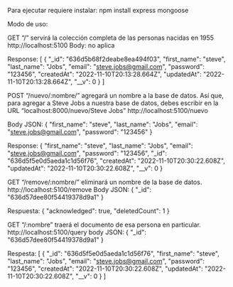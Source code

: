 Para ejecutar requiere instalar:
npm install express mongoose 

Modo de uso:

GET “/” servirá la colección completa de las personas nacidas en 1955
http://localhost:5100
Body: no aplica

Response: 
[
    {
        "_id": "636d5b68f2deabe8ea494f03",
        "first_name": "steve",
        "last_name": "Jobs",
        "email": "steve.jobs@gmail.com",
        "password": "123456",
        "createdAt": "2022-11-10T20:13:28.664Z",
        "updatedAt": "2022-11-10T20:13:28.664Z",
        "__v": 0
    }
]




POST “/nuevo/:nombre/” agregará un nombre a la base de datos. Así que, para agregar a Steve Jobs a nuestra base de datos, debes escribir en la URL “localhost:8000/nuevo/Steve Jobs”
http://localhost:5100/nuevo

Body JSON:
{
"first_name": "steve",
"last_name": "Jobs",
"email": "steve.jobs@gmail.com",
"password": "123456"
}

Response:
{
    "first_name": "steve",
    "last_name": "Jobs",
    "email": "steve.jobs@gmail.com",
    "password": "123456",
    "_id": "636d5f5e0d5aeda1c1d56f76",
    "createdAt": "2022-11-10T20:30:22.608Z",
    "updatedAt": "2022-11-10T20:30:22.608Z",
    "__v": 0
}


GET “/remove/:nombre/” eliminará un nombre de la base de datos.
http://localhost:5100/remove
Body JSON:
{
    "_id": "636d57dee80f54419378d9a1"
}

Respuesta:
{
    "acknowledged": true,
    "deletedCount": 1
}

GET “/:nombre” traerá el documento de esa persona en particular.
http://localhost:5100/query
body JSON:
{
    "_id": "636d57dee80f54419378d9a1"
}

Respesta:
[
    {
        "_id": "636d5f5e0d5aeda1c1d56f76",
        "first_name": "steve",
        "last_name": "Jobs",
        "email": "steve.jobs@gmail.com",
        "password": "123456",
        "createdAt": "2022-11-10T20:30:22.608Z",
        "updatedAt": "2022-11-10T20:30:22.608Z",
        "__v": 0
    }
]